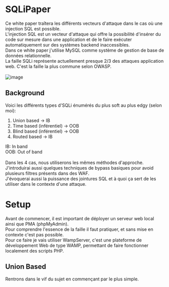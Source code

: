 # SQLiPaper

Ce white paper traîtera les différents vecteurs d'attaque dans le cas où une injection SQL est possible.<br/>
L'injection SQL est un vecteur d'attaque qui offre la possibilité d'insérer du code sur mesure dans une application et de le faire exécuter automatiquement sur des systèmes backend inaccessibles.<br/>
Dans ce white paper j'utilise MySQL comme système de gestion de base de données relationnelle.<br/>
La faille SQLi représente actuellement presque 2/3 des attaques application web. C'est la faille la plus commune selon OWASP.<br/><br/>
![image](https://user-images.githubusercontent.com/74382279/158233875-8b440a6b-4f4d-4f1c-8b3e-28ebf0aa1fdd.png)
<br/>

## Background
Voici les différents types d'SQLi énumérés du plus soft au plus edgy (selon moi):

1. Union based -> IB
2. Time based (inférentiel) -> OOB
3. Blind based (inférentiel) -> OOB
4. Routed based -> IB

IB: In band<br/>
OOB: Out of band
<br/><br/>
Dans les 4 cas, nous utiliserons les mêmes méthodes d'approche.<br/>
J'introduirai aussi quelques techniques de bypass basiques pour avoid plusieurs filtres présents dans des WAF.<br/>
J'évoquerai aussi la puissance des jointures SQL et à quoi ça sert de les utiliser dans le contexte d'une attaque.<br/>

# Setup
Avant de commencer, il est important de déployer un serveur web local ainsi que PMA (phpMyAdmin).<br/>
Pour comprendre l'essence de la faille il faut pratiquer, et sans mise en contexte c'est pas possible.<br/>
Pour ce faire je vais utiliser WampServer, c'est une plateforme de développement Web de type WAMP, permettant de faire fonctionner localement des scripts PHP. 
## Union Based
Rentrons dans le vif du sujet en commençant par le plus simple.
